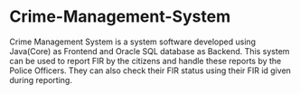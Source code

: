 # Crime-Management-System
Crime Management System is a system software developed using Java(Core) as Frontend and Oracle SQL database as Backend. This system can be used to report FIR by the citizens and handle these reports by the Police Officers. They can also check their FIR status using their FIR id given during reporting.
